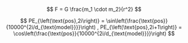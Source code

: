 $$
F = G \frac{m_1 \cdot m_2}{r^2}
$$

$$  
PE_{\left(\text{pos},2i\right)} = \sin\left(\frac{\text{pos}}{10000^{2i/d_{\text{model}}}}\right) ,   
PE_{\left(\text{pos},2i+1\right)} = \cos\left(\frac{\text{pos}}{10000^{2i/d_{\text{model}}}}\right)  
$$  
